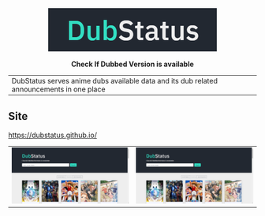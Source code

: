 <div align="center">
  <img alt="logo" src="https://github.com/dubstatus/dubstatus.github.io/blob/master/assets/logo.png"/>
  
  **Check If Dubbed Version is available**
 
 <table>
<tr>
<td>
  DubStatus serves anime dubs available data and its dub related announcements in one place
</td>
</tr>
</table>
</div>

## Site
https://dubstatus.github.io/

<table><tr>
<td> <img src="https://github.com/dubstatus/dubstatus.github.io/blob/master/assets/snapshot3.png" alt="snapshot" style="width: 250px;"/> </td>
<td> <img src="https://github.com/dubstatus/dubstatus.github.io/blob/master/assets/snapshot3.png" alt="snapshot" style="width: 250px;"/> </td>
</tr></table>
